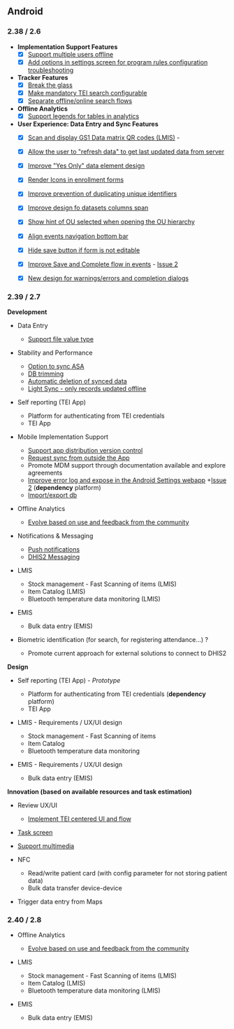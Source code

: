 ## Android

### 2.38 / 2.6

-   **Implementation Support Features**
    -   [x] [Support multiple users offline](https://jira.dhis2.org/browse/ANDROAPP-653)
    -   [x] [Add options in settings screen for program rules configuration troubleshooting](https://jira.dhis2.org/browse/ANDROAPP-1655)
    
-   **Tracker Features**
    -   [x] [Break the glass](https://jira.dhis2.org/browse/ANDROAPP-657)
    -   [x] [Make mandatory TEI search configurable](https://jira.dhis2.org/browse/ANDROAPP-4545)
    -   [x] [Separate offline/online search flows](https://jira.dhis2.org/browse/ANDROAPP-4023)

-   **Offline Analytics**
    -   [x] [Support legends for tables in analytics](https://jira.dhis2.org/browse/ANDROAPP-4500)

-   **User Experience: Data Entry and Sync Features**
    -  [x] [Scan and display GS1 Data matrix QR codes (LMIS)](https://jira.dhis2.org/browse/ANDROAPP-4329)    -  
    -  [x] [Allow the user to "refresh data" to get last updated data from server](https://jira.dhis2.org/browse/ANDROAPP-4331)
    -  [x] [Improve "Yes Only" data element design](https://jira.dhis2.org/browse/ANDROAPP-4493)
    -  [x] [Render Icons in enrollment forms](https://jira.dhis2.org/browse/ANDROAPP-4258)
    -  [x] [Improve prevention of duplicating unique identifiers](https://jira.dhis2.org/browse/ANDROAPP-4250)
    -  [x] [Improve design fo datasets columns span](https://jira.dhis2.org/browse/ANDROAPP-3016)
    -  [x] [Show hint of OU selected when opening the OU hierarchy](https://jira.dhis2.org/browse/ANDROAPP-2520)
    -  [x] [Align events navigation bottom bar](https://jira.dhis2.org/browse/ANDROAPP-3651)
    -  [x] [Hide save button if form is not editable](https://jira.dhis2.org/browse/ANDROAPP-4613)
    -  [x] [Improve Save and Complete flow in events](https://jira.dhis2.org/browse/ANDROAPP-4610) - [Issue 2](https://jira.dhis2.org/browse/ANDROAPP-4545)
    -  [x] [New design for warnings/errors and completion dialogs](https://jira.dhis2.org/browse/ANDROAPP-4591)

       
### 2.39 / 2.7

**Development**

-   Data Entry
    -   [Support file value type](https://jira.dhis2.org/browse/ANDROAPP-1992)

-   Stability and Performance
    -   [Option to sync ASA](https://jira.dhis2.org/browse/ANDROAPP-2959)
    -   [DB trimming](https://jira.dhis2.org/browse/ANDROAPP-2912)
    -   [Automatic deletion of synced data](https://jira.dhis2.org/browse/ANDROAPP-2957)
    -   [Light Sync - only records updated offline](https://jira.dhis2.org/browse/ANDROAPP-1702)

-   Self reporting (TEI App)
    -   Platform for authenticating from TEI credentials
    -   TEI App

-   Mobile Implementation Support
    -   [Support app distribution version control](https://jira.dhis2.org/browse/ANDROAPP-2912)
    -   [Request sync from outside the App](https://jira.dhis2.org/browse/ANDROAPP-2899)
    -   Promote MDM support through documentation available and explore agreements
    -   [Improve error log and expose in the Android Settings webapp](https://jira.dhis2.org/browse/ANDROAPP-1655) +[Issue 2](https://jira.dhis2.org/browse/ANDROAPP-1140) (**dependency** platform)
    -   [Import/export db](https://jira.dhis2.org/browse/ANDROAPP-2474)

-   Offline Analytics
    -   [Evolve based on use and feedback from the community](https://jira.dhis2.org/browse/ANDROAPP-2557)

-   Notifications & Messaging
    -   [Push notifications](https://jira.dhis2.org/browse/ANDROAPP-2962)
    -   [DHIS2 Messaging](https://jira.dhis2.org/browse/ANDROAPP-694)

-   LMIS
    -   Stock management - Fast Scanning of items (LMIS)
    -   Item Catalog (LMIS)
    -   Bluetooth temperature data monitoring (LMIS)

-   EMIS
    -   Bulk data entry (EMIS)

-   Biometric identification (for search, for registering attendance...) ?
    -   Promote current approach for external solutions to connect to DHIS2

**Design**

-   Self reporting (TEI App) - _Prototype_
    -   Platform for authenticating from TEI credentials (**dependency** platform)
    -   TEI App

-   LMIS - Requirements / UX/UI design
    -   Stock management - Fast Scanning of items
    -   Item Catalog
    -   Bluetooth temperature data monitoring

-   EMIS - Requirements / UX/UI design
    -   Bulk data entry (EMIS)

**Innovation (based on available resources and task estimation)**

-   Review UX/UI
    -   [Implement TEI centered UI and flow](https://jira.dhis2.org/browse/ANDROAPP-4019)

-   [Task screen](https://jira.dhis2.org/browse/ANDROAPP-3427)
-   [Support multimedia](https://jira.dhis2.org/browse/ANDROAPP-3697)
-   NFC
    -   Read/write patient card (with config parameter for not storing patient data)
    -   Bulk data transfer device-device

-   Trigger data entry from Maps


### 2.40 / 2.8

-   Offline Analytics
    -   [Evolve based on use and feedback from the community](https://jira.dhis2.org/browse/ANDROAPP-2557)

-   LMIS
    -   Stock management - Fast Scanning of items (LMIS)
    -   Item Catalog (LMIS)
    -   Bluetooth temperature data monitoring (LMIS)

-   EMIS
    -   Bulk data entry (EMIS)
